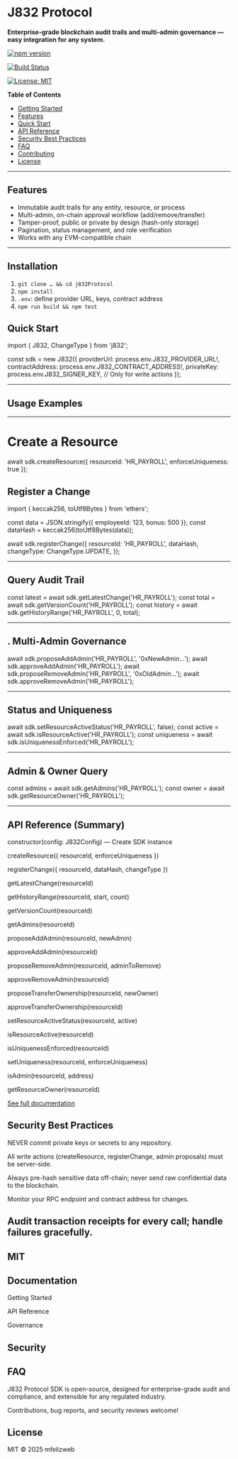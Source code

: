  # J832 Protocol 

**Enterprise-grade blockchain audit trails and multi-admin governance — easy integration for any system.**

[![npm version](https://img.shields.io/npm/v/j832.svg)](https://npmjs.com/package/j832)

[![Build Status](https://img.shields.io/github/actions/workflow/status/mfelizweb/j832/main.yml)](https://github.com/mfelizweb/j832/actions)



[![License: MIT](https://img.shields.io/badge/License-MIT-green.svg)](LICENSE)

**Table of Contents**
- [Getting Started](#getting-started)
- [Features](#features)
- [Quick Start](#quick-start)
- [API Reference](#api-reference)
- [Security Best Practices](#security-best-practices)
- [FAQ](#faq)
- [Contributing](#contributing)
- [License](#license)
---

## Features

- Immutable audit trails for any entity, resource, or process
- Multi-admin, on-chain approval workflow (add/remove/transfer)
- Tamper-proof, public or private by design (hash-only storage)
- Pagination, status management, and role verification
- Works with any EVM-compatible chain

---

## Installation
1. `git clone … && cd j832Protocol`
2. `npm install`
3. `.env`: define provider URL, keys, contract address
4. `npm run build && npm test`

## Quick Start

import { J832, ChangeType } from 'j832';

const sdk = new J832({
providerUrl: process.env.J832_PROVIDER_URL!,
contractAddress: process.env.J832_CONTRACT_ADDRESS!,
privateKey: process.env.J832_SIGNER_KEY, // Only for write actions
});

---

## Usage Examples

---

# Create a Resource
 await sdk.createResource({ resourceId: 'HR_PAYROLL', enforceUniqueness: true });

## Register a Change

import { keccak256, toUtf8Bytes } from 'ethers';

const data = JSON.stringify({ employeeId: 123, bonus: 500 });
const dataHash = keccak256(toUtf8Bytes(data));

await sdk.registerChange({
resourceId: 'HR_PAYROLL',
dataHash,
changeType: ChangeType.UPDATE,
});

---

## Query Audit Trail

const latest = await sdk.getLatestChange('HR_PAYROLL');
const total = await sdk.getVersionCount('HR_PAYROLL');
const history = await sdk.getHistoryRange('HR_PAYROLL', 0, total);

---

## . Multi-Admin Governance

await sdk.proposeAddAdmin('HR_PAYROLL', '0xNewAdmin...');
await sdk.approveAddAdmin('HR_PAYROLL');
await sdk.proposeRemoveAdmin('HR_PAYROLL', '0xOldAdmin...');
await sdk.approveRemoveAdmin('HR_PAYROLL');

---

## Status and Uniqueness

await sdk.setResourceActiveStatus('HR_PAYROLL', false);
const active = await sdk.isResourceActive('HR_PAYROLL');
const uniqueness = await sdk.isUniquenessEnforced('HR_PAYROLL');

---

## Admin & Owner Query

const admins = await sdk.getAdmins('HR_PAYROLL');
const owner = await sdk.getResourceOwner('HR_PAYROLL');

---

## API Reference (Summary)

constructor(config: J832Config) — Create SDK instance

createResource({ resourceId, enforceUniqueness })

registerChange({ resourceId, dataHash, changeType })

getLatestChange(resourceId)

getHistoryRange(resourceId, start, count)

getVersionCount(resourceId)

getAdmins(resourceId)

proposeAddAdmin(resourceId, newAdmin)

approveAddAdmin(resourceId)

proposeRemoveAdmin(resourceId, adminToRemove)

approveRemoveAdmin(resourceId)

proposeTransferOwnership(resourceId, newOwner)

approveTransferOwnership(resourceId)

setResourceActiveStatus(resourceId, active)

isResourceActive(resourceId)

isUniquenessEnforced(resourceId)

setUniqueness(resourceId, enforceUniqueness)

isAdmin(resourceId, address)

getResourceOwner(resourceId)

[See full documentation](https://github.com/mfelizweb/j832-sdk/tree/main/docs)


## Security Best Practices

NEVER commit private keys or secrets to any repository.

All write actions (createResource, registerChange, admin proposals) must be server-side.

Always pre-hash sensitive data off-chain; never send raw confidential data to the blockchain.

Monitor your RPC endpoint and contract address for changes.

## Audit transaction receipts for every call; handle failures gracefully.

 
## MIT

## Documentation

Getting Started

API Reference

Governance

## Security

## FAQ

J832 Protocol SDK is open-source, designed for enterprise-grade audit and compliance, and extensible for any regulated industry.

Contributions, bug reports, and security reviews welcome!


## License
MIT © 2025 mfelizweb
```

```
